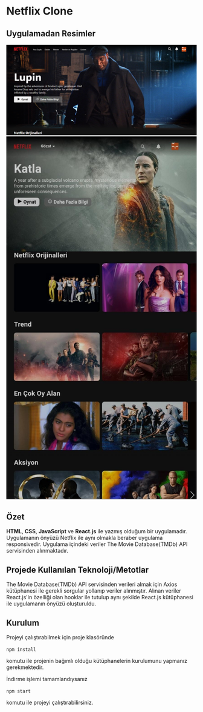 # **Netflix Clone**
## Uygulamadan Resimler
![Netflix](./readme-img/clone-ss-1.PNG)
![Netflix](./readme-img/clone-ss-2.jpeg)

## Özet
**HTML**, **CSS**, **JavaScript** ve **React.js** ile yazmış olduğum bir uygulamadır. Uygulamanın önyüzü Netflix ile aynı olmakla beraber uygulama responsivedir. Uygulama içindeki veriler The Movie Database(TMDb) API servisinden alınmaktadır. 

## Projede Kullanılan Teknoloji/Metotlar
The Movie Database(TMDb) API servisinden verileri almak için Axios kütüphanesi ile gerekli sorgular yollanıp veriler alınmıştır. Alınan veriler React.js'in özelliği olan hooklar ile tutulup aynı şekilde React.js kütüphanesi ile uygulamanın önyüzü oluşturuldu. 

## Kurulum
Projeyi çalıştırabilmek için proje klasöründe

`npm install`

komutu ile projenin bağımlı olduğu kütüphanelerin kurulumunu yapmanız gerekmektedir.

İndirme işlemi tamamlandıysanız

`npm start`

komutu ile projeyi çalıştırabilirsiniz.




